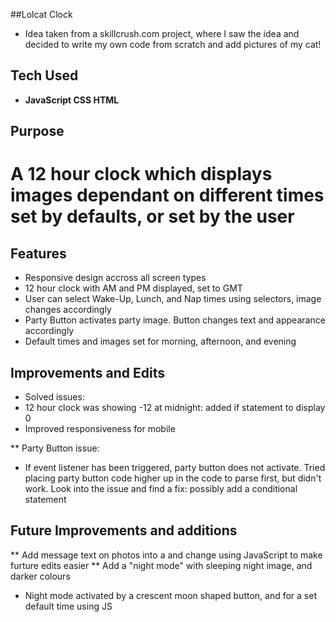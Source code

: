 ##Lolcat Clock
* Idea taken from a skillcrush.com project, where I saw the idea and decided to write my own code from scratch and add pictures of my cat!

## Tech Used
* **JavaScript CSS HTML**

## Purpose

# A 12 hour clock which displays images dependant on different times set by defaults, or set by the user

## Features
* Responsive design accross all screen types
* 12 hour clock with AM and PM displayed, set to GMT
* User can select Wake-Up, Lunch, and Nap times using selectors, image changes accordingly
* Party Button activates party image. Button changes text and appearance accordingly
* Default times and images set for morning, afternoon, and evening

## Improvements and Edits
* Solved issues:
* 12 hour clock was showing -12 at midnight: added if statement to display 0
* Improved responsiveness for mobile

** Party Button issue:
  * If event listener has been triggered, party button does not activate. 
  Tried placing party button code higher up in the code to parse first, but didn't work. 
  Look into the issue and find a fix: possibly add a conditional statement
  
## Future Improvements and additions
** Add message text on photos into a <span> and change using JavaScript to make furture edits easier
** Add a "night mode" with sleeping night image, and darker colours
  * Night mode activated by a crescent moon shaped button, and for a set default time using JS

